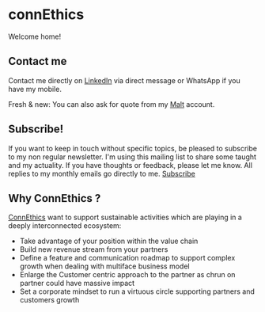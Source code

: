 # connEthics
Welcome home!

## Contact me
Contact me directly on [LinkedIn] via direct message or WhatsApp if you have my mobile.

Fresh & new: You can also ask for quote from my [Malt] account.

[LinkedIn]: https://www.linkedin.com/in/fredericchoudat/
[malt]: https://malt.fr/profile/fredericchoudat

## Subscribe! 
If you want to keep in touch without specific topics, be pleased to subscribe to my non regular newsletter. I'm using this mailing list to share some taught and my actuality. If you have thoughts or feedback, please let me know. All replies to my monthly emails go directly to me.
[Subscribe]

## Why ConnEthics ?

[ConnEthics] want to support sustainable activities which are playing in a deeply interconnected ecosystem:
* Take advantage of your position within the value chain
* Build new revenue stream from your partners
* Define a feature and communication roadmap to support complex growth when dealing with multiface business model
* Enlarge the Customer centric approach to the partner as chrun on partner could have massive impact 
* Set a corporate mindset to run a virtuous circle supporting partners and customers growth

[connethics]: http://connethics.fr
[Subscribe]: https://mailchi.mp/8d9a0599a69e/welcomeconnethics
